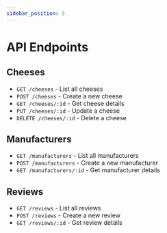 ```yaml
---
sidebar_position: 3
---
```


# API Endpoints

## Cheeses

- `GET /cheeses` - List all cheeses
- `POST /cheeses` - Create a new cheese
- `GET /cheeses/:id` - Get cheese details
- `PUT /cheeses/:id` - Update a cheese
- `DELETE /cheeses/:id` - Delete a cheese

## Manufacturers

- `GET /manufacturers` - List all manufacturers
- `POST /manufacturers` - Create a new manufacturer
- `GET /manufacturers/:id` - Get manufacturer details

## Reviews

- `GET /reviews` - List all reviews
- `POST /reviews` - Create a new review
- `GET /reviews/:id` - Get review details
